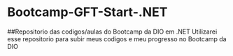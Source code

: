 # Bootcamp-GFT-Start-.NET
##Repositorio das codigos/aulas do Bootcamp da DIO em .NET
Utilizarei esse repositorio para subir meus codigos e meu progresso no Bootcamp da DIO
